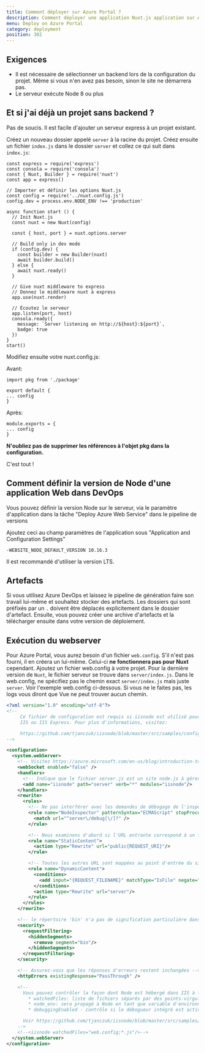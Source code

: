 ```yaml
---
title: Comment déployer sur Azure Portal ?
description: Comment déployer une application Nuxt.js application sur Azure Portal ?
menu: Deploy on Azure Portal
category: deployment
position: 302
---
```


## Exigences
- Il est nécessaire de sélectionner un backend lors de la configuration du projet. Même si vous n'en avez pas besoin, sinon le site ne démarrera pas.
- Le serveur exécute Node 8 ou plus

## Et si j'ai déjà un projet sans backend ?
Pas de soucis. Il est facile d'ajouter un serveur express à un projet existant.

Créez un nouveau dossier appelé `server` à la racine du projet. Créez ensuite un fichier `index.js` dans le dossier 
`server` et collez ce qui suit dans `index.js`:

```
const express = require('express')
const consola = require('consola')
const { Nuxt, Builder } = require('nuxt')
const app = express()

// Importer et définir les options Nuxt.js
const config = require('../nuxt.config.js')
config.dev = process.env.NODE_ENV !== 'production'

async function start () {
  // Init Nuxt.js
  const nuxt = new Nuxt(config)

  const { host, port } = nuxt.options.server

  // Build only in dev mode
  if (config.dev) {
    const builder = new Builder(nuxt)
    await builder.build()
  } else {
    await nuxt.ready()
  }

  // Give nuxt middleware to express
  // Donnez le middleware nuxt à express
  app.use(nuxt.render)

  // Écoutez le serveur
  app.listen(port, host)
  consola.ready({
    message: `Server listening on http://${host}:${port}`,
    badge: true
  })
}
start()
```

Modifiez ensuite votre nuxt.config.js:

Avant:

```
import pkg from './package'

export default {
... config
}
```

Après: 
```
module.exports = {
... config
}

```

**N'oubliez pas de supprimer les références à l'objet pkg dans la configuration.**

C'est tout !

## Comment définir la version de Node d'une application Web dans DevOps

Vous pouvez définir la version Node sur le serveur, via le paramètre d'application dans la tâche "Deploy Azure Web Service" 
dans le pipeline de versions

Ajoutez ceci au champ paramètres de l'application sous "Application and Configuration Settings"
```
-WEBSITE_NODE_DEFAULT_VERSION 10.16.3
```
Il est recommandé d'utiliser la version LTS.

## Artefacts

Si vous utilisez Azure DevOps et laissez le pipeline de génération faire son travail lui-même et souhaitez stocker des 
artefacts. Les dossiers qui sont préfixés par un `.` doivent être déplacés explicitement dans le dossier d'artefact. 
Ensuite, vous pouvez créer une archive d'artefacts et la télécharger ensuite dans votre version de déploiement.

## Exécution du webserver
Pour Azure Portal, vous aurez besoin d'un fichier `web.config`. S'il n'est pas fourni, il en créera un lui-même. 
Celui-ci **ne fonctionnera pas pour Nuxt** cependant. Ajoutez un fichier web.config à votre projet. Pour la dernière 
version de `Nuxt`, le fichier serveur se trouve dans `server/index.js`.
Dans le web.config, ne spécifiez pas le chemin exact `server/index.js` mais juste `server`. Voir l'exemple web.config 
ci-dessous. Si vous ne le faites pas, les logs vous diront que Vue ne peut trouver aucun chemin.

```xml
<?xml version="1.0" encoding="utf-8"?>
<!--
     Ce fichier de configuration est requis si iisnode est utilisé pour exécuter des processus node derrière
     IIS ou IIS Express. Pour plus d'informations, visitez:

     https://github.com/tjanczuk/iisnode/blob/master/src/samples/configuration/web.config
-->

<configuration>
  <system.webServer>
    <!-- Visitez https://azure.microsoft.com/en-us/blog/introduction-to-websockets-on-windows-azure-web-sites/ pour plus d'informations sur le support WebSocket -->
    <webSocket enabled="false" />
    <handlers>
      <!-- Indique que le fichier server.js est un site node.js à gérer par le module iisnode -->
      <add name="iisnode" path="server" verb="*" modules="iisnode"/>
    </handlers>
    <rewrite>
      <rules>
        <!-- Ne pas interférer avec les demandes de débogage de l'inspecteur de node -->
        <rule name="NodeInspector" patternSyntax="ECMAScript" stopProcessing="true">
          <match url="^server\/debug[\/]?" />
        </rule>

        <!-- Nous examinons d'abord si l'URL entrante correspond à un fichier physique dans le dossier /public -->
        <rule name="StaticContent">
          <action type="Rewrite" url="public{REQUEST_URI}"/>
        </rule>

        <!-- Toutes les autres URL sont mappées au point d'entrée du site node.js -->
        <rule name="DynamicContent">
          <conditions>
            <add input="{REQUEST_FILENAME}" matchType="IsFile" negate="True"/>
          </conditions>
          <action type="Rewrite" url="server"/>
        </rule>
      </rules>
    </rewrite>

    <!-- le répertoire 'bin' n'a pas de signification particulière dans node.js et des applications peuvent y être placées -->
    <security>
      <requestFiltering>
        <hiddenSegments>
          <remove segment="bin"/>
        </hiddenSegments>
      </requestFiltering>
    </security>

    <!-- Assurez-vous que les réponses d'erreurs restent inchangées -->
    <httpErrors existingResponse="PassThrough" />

    <!--
      Vous pouvez contrôler la façon dont Node est hébergé dans IIS à l'aide des options suivantes:
        * watchedFiles: liste de fichiers séparés par des points-virgules qui seront surveillés pour les modifications de redémarrage du serveur
        * node_env: sera propagé à Node en tant que variable d'environnement NODE_ENV
        * debuggingEnabled - contrôle si le débogueur intégré est activé

      Voir https://github.com/tjanczuk/iisnode/blob/master/src/samples/configuration/web.config pour une liste complète des options
    -->
    <!--<iisnode watchedFiles="web.config;*.js"/>-->
  </system.webServer>
</configuration>
```

